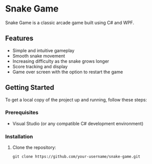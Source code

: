 
# Snake Game

Snake Game is a classic arcade game built using C# and WPF.

## Features

- Simple and intuitive gameplay
- Smooth snake movement
- Increasing difficulty as the snake grows longer
- Score tracking and display
- Game over screen with the option to restart the game


## Getting Started

To get a local copy of the project up and running, follow these steps:

### Prerequisites

- Visual Studio (or any compatible C# development environment)

### Installation

1. Clone the repository:
   ```shell
   git clone https://github.com/your-username/snake-game.git
